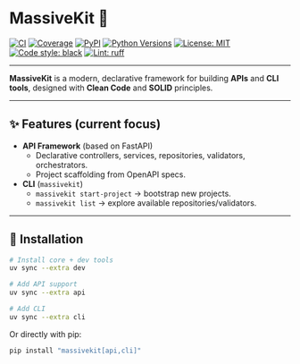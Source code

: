 # MassiveKit 🚀

[![CI](https://api.github.com/repos/the-reacher-data/dummy-massive-kit/contents/.github/workflows/release.yml/badge.svg)](https://api.github.com/repos/the-reacher-data/dummy-massive-kit/contents/.github/workflows/release.yml)
[![Coverage](https://codecov.io/gh/massivedatascope/dummy-massive-kit/branch/main/graph/badge.svg)](https://codecov.io/gh/dummy-massive-kit/massivekit)
[![PyPI](https://img.shields.io/pypi/v/dummy-massive-kit.svg)](https://pypi.org/project/dummy-massive-kit/)
[![Python Versions](https://img.shields.io/pypi/pyversions/dummy-massive-kit.svg)](https://pypi.org/project/massivekit/)
[![License: MIT](https://img.shields.io/badge/License-MIT-blue.svg)](LICENSE)
[![Code style: black](https://img.shields.io/badge/code%20style-black-000000.svg)](https://github.com/psf/black)
[![Lint: ruff](https://img.shields.io/badge/lint-ruff-46aef7.svg)](https://github.com/astral-sh/ruff)

---

**MassiveKit** is a modern, declarative framework for building **APIs** and **CLI tools**, designed with **Clean Code** and **SOLID** principles.

---

## ✨ Features (current focus)

- **API Framework** (based on FastAPI)
  - Declarative controllers, services, repositories, validators, orchestrators.
  - Project scaffolding from OpenAPI specs.
- **CLI** (`massivekit`)
  - `massivekit start-project` → bootstrap new projects.
  - `massivekit list` → explore available repositories/validators.

---

## 🚀 Installation

```bash
# Install core + dev tools
uv sync --extra dev

# Add API support
uv sync --extra api

# Add CLI
uv sync --extra cli
```

Or directly with pip:

```bash
pip install "massivekit[api,cli]"
```
